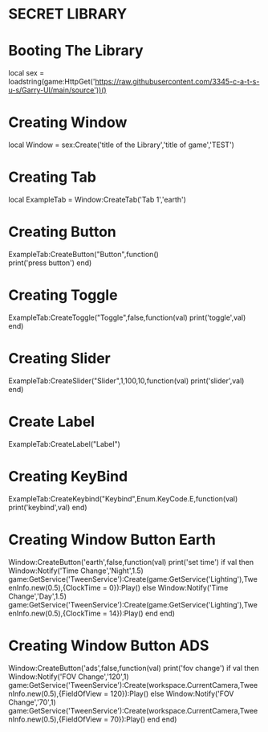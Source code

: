 # SECRET LIBRARY
# Booting The Library
local sex = loadstring(game:HttpGet('https://raw.githubusercontent.com/3345-c-a-t-s-u-s/Garry-UI/main/source'))()

# Creating Window
local Window = sex:Create('title of the Library','title of game','TEST')

# Creating Tab
local ExampleTab = Window:CreateTab('Tab 1','earth')

# Creating Button
ExampleTab:CreateButton("Button",function()	   
 print('press button')
end)

# Creating Toggle
ExampleTab:CreateToggle("Toggle",false,function(val)
	print('toggle',val)
end)

# Creating Slider
ExampleTab:CreateSlider("Slider",1,100,10,function(val)
	print('slider',val)
end)

# Create Label
ExampleTab:CreateLabel("Label")

# Creating KeyBind
ExampleTab:CreateKeybind("Keybind",Enum.KeyCode.E,function(val)
	print('keybind',val)
end)

# Creating Window Button Earth
Window:CreateButton('earth',false,function(val)
	print('set time')
	if val then
		Window:Notify('Time Change','Night',1.5)
		game:GetService('TweenService'):Create(game:GetService('Lighting'),TweenInfo.new(0.5),{ClockTime = 0}):Play()
	else
		Window:Notify('Time Change','Day',1.5)
		game:GetService('TweenService'):Create(game:GetService('Lighting'),TweenInfo.new(0.5),{ClockTime = 14}):Play()
	end
end)

# Creating Window Button ADS
Window:CreateButton('ads',false,function(val)
	print('fov change')
	if val then
		Window:Notify('FOV Change','120',1)
		game:GetService('TweenService'):Create(workspace.CurrentCamera,TweenInfo.new(0.5),{FieldOfView = 120}):Play()
	else
		Window:Notify('FOV Change','70',1)
		game:GetService('TweenService'):Create(workspace.CurrentCamera,TweenInfo.new(0.5),{FieldOfView = 70}):Play()
	end
end)
